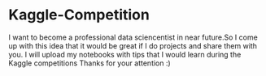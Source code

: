 # Kaggle-Competition
I want to become a professional data sciencentist in near future.So I come up with this idea that it would be great if I do projects and share them with you.
I will upload my notebooks with tips that I would learn during the Kaggle competitions
Thanks for your attention :)

